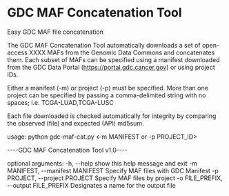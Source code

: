 # GDC MAF Concatenation Tool

Easy GDC MAF file concatenation

The GDC MAF Concatenation Tool automatically downloads a set of open-access XXXX MAFs from the Genomic Data Commons and concatenates them.  Each subset of MAFs can be specified using a manifest downloaded from the GDC Data Portal (https://portal.gdc.cancer.gov) or using project IDs.  

Either a manifest (-m) or project (-p) must be specified. More than one project can be specified by passing a comma-delimited string with no spaces; i.e. TCGA-LUAD,TCGA-LUSC

Each file downloaded is checked automatically for integrity by comparing the observed (file) and expected (API) md5sum.  


usage: python gdc-maf-cat.py <-m MANIFEST or -p PROJECT_ID>

----GDC MAF Concatenation Tool v1.0----

optional arguments:
  -h, --help            show this help message and exit
  -m MANIFEST, --manifest MANIFEST
                        Specify MAF files with GDC Manifest
  -p PROJECT, --project PROJECT
                        Specify MAF files by project
  -o FILE_PREFIX, --output FILE_PREFIX
                        Designates a name for the output file
